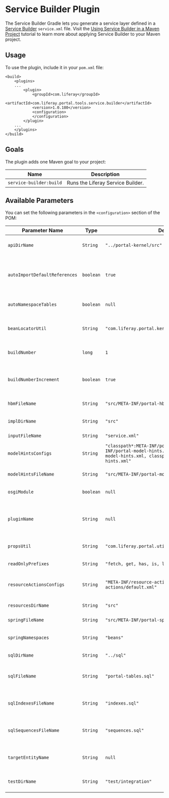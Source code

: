 # Service Builder Plugin [](id=service-builder-with-maven)

The Service Builder Gradle lets you generate a service layer defined in a
[Service Builder](/develop/tutorials/-/knowledge_base/7-0/what-is-service-builder)
`service.xml` file. Visit the
[Using Service Builder in a Maven Project](/develop/tutorials/-/knowledge_base/7-0/using-service-builder-in-a-maven-project)
tutorial to learn more about applying Service Builder to your Maven project.

## Usage [](id=usage)

To use the plugin, include it in your `pom.xml` file:

    <build>
        <plugins>
        ...
            <plugin>
                <groupId>com.liferay</groupId>
                <artifactId>com.liferay.portal.tools.service.builder</artifactId>
                <version>1.0.180</version>
                <configuration>
                </configuration>
            </plugin>
        ...
        </plugins>
    </build>

## Goals [](id=goals)

The plugin adds one Maven goal to your project:

Name | Description
---- | -----------
`service-builder:build` |  Runs the Liferay Service Builder.

## Available Parameters [](id=available-parameters)

You can set the following parameters in the `<configuration>` section of the
POM:

Parameter Name | Type | Default Value | Description
------------- | ---- | ------------- | -----------
`apiDirName` | `String` | `"../portal-kernel/src"` | A directory where the service API Java source files are generated.
`autoImportDefaultReferences` | `boolean` | `true` | Whether to automatically add default references, like `com.liferay.portal.ClassName`, `com.liferay.portal.Resource` and `com.liferay.portal.User`, to the services. 
`autoNamespaceTables` | `boolean` | `null` | Whether to prefix table names by the namespace specified in the `service.xml` file.
`beanLocatorUtil` | `String` | `"com.liferay.portal.kernel.bean.PortalBeanLocatorUtil"` | The fully qualified class name of a bean locator class to use in the generated service classes.
`buildNumber` | `long` | `1` | A specific value to assign the `build.number` property in the `service.properties` file.
`buildNumberIncrement` | `boolean` | `true` | Whether to automatically increment the `build.number` property in the `service.properties` file by one at every service generation.
`hbmFileName` | `String` | `"src/META-INF/portal-hbm.xml"` | A Hibernate Mapping file to generate.
`implDirName` | `String` | `"src"` | A directory where the service Java source files are generated.
`inputFileName` | `String` | `"service.xml"` | The project's `service.xml` file.
`modelHintsConfigs` | `String` | `"classpath*:META-INF/portal-model-hints.xml, META-INF/portal-model-hints.xml, classpath*:META-INF/ext-model-hints.xml, classpath*:META-INF/portlet-model-hints.xml"` | Paths to the [model hints](/develop/tutorials/-/knowledge_base/7-0/customizing-model-entities-with-model-hints) files for Liferay Service Builder to use in generating the service layer.
`modelHintsFileName` | `String` | `"src/META-INF/portal-model-hints.xml"` | A model hints file for the project.
`osgiModule` | `boolean` | `null` | Whether to generate the service layer for OSGi modules.
`pluginName` | `String` | `null` | If specified, a plugin can enable additional generation features, such as `Clp` class generation, for non-OSGi modules.
`propsUtil` | `String` | `"com.liferay.portal.util.PropsUtil"` | The fully qualified class name of the service properties util class to generate.
`readOnlyPrefixes` | `String` | `"fetch, get, has, is, load, reindex, search"` | Prefixes of methods to consider read-only.
`resourceActionsConfigs` | `String` | `"META-INF/resource-actions/default.xml, resource-actions/default.xml"` | Paths to the [resource actions](/develop/tutorials/-/knowledge_base/7-0/adding-permissions-to-resources) files for Liferay Service Builder to use in generating the service layer.
`resourcesDirName` | `String` | `"src"` | A directory where the service non-Java files are generated.
`springFileName` | `String` | `"src/META-INF/portal-spring.xml"` | A service Spring file to generate.
`springNamespaces` | `String` | `"beans"` | Namespaces of Spring XML Schemas to add to the service Spring file.
`sqlDirName` | `String` | `"../sql"` | A directory where the SQL files are generated.
`sqlFileName` | `String` | `"portal-tables.sql"` | A name (relative to `sqlDir`) for the file in which the SQL table creation instructions are generated.
`sqlIndexesFileName` | `String` | `"indexes.sql"` | A name (relative to `sqlDir`) for the file in which the SQL index creation instructions are generated.
`sqlSequencesFileName` | `String` | `"sequences.sql"` | A name (relative to `sqlDir`) for the file in which the SQL sequence creation instructions are generated.
`targetEntityName` | `String` | `null` | If specified, it's the name of the entity for which Liferay Service Builder should generate the service.
`testDirName` | `String` | `"test/integration"` | If specified, it's a directory where integration test Java source files are generated.
